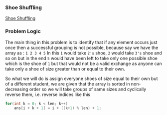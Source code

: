 ### Shoe Shuffling
[Shoe Shuffling](https://codeforces.com/problemset/problem/1691/B)

### Problem Logic
The main thing in this problem is to identify that if any element occurs just once then a successful grouping is not possible, because say we have the array as :
`1 2 3 4 5`
In this `1` would take `2's` shoe, `2` would take `3's` shoe and so on but in the end `5` would have been left to take only one possible shoe which is the shoe of `1` but that would not be a valid exchange as anyone can take only a shoe of size greater than or equal to their own.

So what we will do is assign everyone shoes of size equal to their own but of a different student, we are given that the array is sorted in non-decreasing order so we will take groups of same sizes and cyclically reverse them, i.e. reverse indices like this
```cpp
for(int k = 0; k < len; k++)
    ans[i + k + 1] = i + ((k+1) % len) + 1;
```
